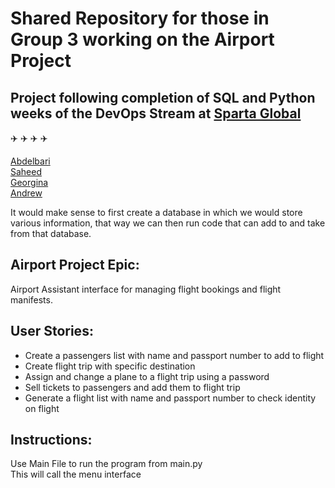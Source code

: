 # Shared Repository for those in Group 3 working on the Airport Project  
## Project following completion of SQL and Python weeks of the DevOps Stream at [Sparta Global](https://www.spartaglobal.com/) 

:airplane: :airplane: :airplane: :airplane:

[Abdelbari](https://github.com/Spartabariallali)  
[Saheed](https://github.com/sahlamina)  
[Georgina](https://github.com/gia-bartlett)  
[Andrew](https://github.com/aosborne17)

It would make sense to first create a database in which we would store various information, that way we can then
run code that can add to and take from that database.


## Airport Project Epic:  
Airport Assistant interface for managing flight bookings and flight manifests.  

## User Stories:  
- Create a passengers list with name and passport number to add to flight  
- Create flight trip with specific destination  
- Assign and change a plane to a flight trip using a password  
- Sell tickets to passengers and add them to flight trip  
- Generate a flight list with name and passport number to check identity on flight  

## Instructions:
Use Main File to run the program from main.py  
This will call the menu interface

